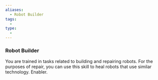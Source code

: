 ```yaml
---
aliases:
  - Robot Builder
tags:
  - 
type:
  - 
---
```

### Robot Builder

You are trained in tasks related to building and repairing robots. For the purposes of repair, you can use this skill to heal robots that use similar technology. Enabler.